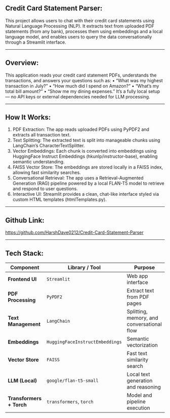 ## Credit Card Statement Parser:
This project allows users to chat with their credit card statements using Natural Language Processing (NLP).
It extracts text from uploaded PDF statements (from any bank), processes them using embeddings and a local language model, and enables users to query the data conversationally through a Streamlit interface.
________________________________________
## Overview:
This application reads your credit card statement PDFs, understands the transactions, and answers your questions such as:
•	“What was my highest transaction in July?”
•	“How much did I spend on Amazon?”
•	“What’s my total bill amount?”
•	“Show me my dining expenses.”
It’s a fully local setup — no API keys or external dependencies needed for LLM processing.
________________________________________
## How It Works:
1.	PDF Extraction:
The app reads uploaded PDFs using PyPDF2 and extracts all transaction text.
2.	Text Splitting:
The extracted text is split into manageable chunks using LangChain’s CharacterTextSplitter.
3.	Vector Embeddings:
Each chunk is converted into embeddings using HuggingFace Instruct Embeddings (hkunlp/instructor-base), enabling semantic understanding.
4.	FAISS Vector Store:
The embeddings are stored locally in a FAISS index, allowing fast similarity searches.
5.	Conversational Retrieval:
The app uses a Retrieval-Augmented Generation (RAG) pipeline powered by a local FLAN-T5 model to retrieve and respond to user questions.
6.	Interactive UI:
Streamlit provides a clean, chat-like interface styled via custom HTML templates (htmlTemplates.py).
________________________________________
## Github Link:
https://github.com/HarshDave0212/Credit-Card-Statement-Parser
________________________________________


## Tech Stack:

| Component                | Library / Tool                  | Purpose                                    |
| ------------------------ | ------------------------------- | ------------------------------------------ |
| **Frontend UI**          | `Streamlit`                     | Web app interface                          |
| **PDF Processing**       | `PyPDF2`                        | Extract text from PDF pages                |
| **Text Management**      | `LangChain`                     | Splitting, memory, and conversational flow |
| **Embeddings**           | `HuggingFaceInstructEmbeddings` | Semantic vectorization                     |
| **Vector Store**         | `FAISS`                         | Fast text similarity search                |
| **LLM (Local)**          | `google/flan-t5-small`          | Local text generation and reasoning        |
| **Transformers + Torch** | `transformers`, `torch`         | Model and pipeline execution               |

